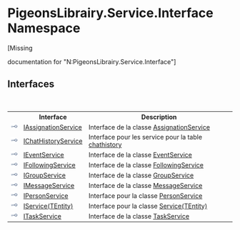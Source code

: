 # PigeonsLibrairy.Service.Interface Namespace
 

\[Missing <summary> documentation for "N:PigeonsLibrairy.Service.Interface"\]


## Interfaces
&nbsp;<table><tr><th></th><th>Interface</th><th>Description</th></tr><tr><td>![Public interface](media/pubinterface.gif "Public interface")</td><td><a href="59453f45-962d-082d-b194-a96ebbbbffa7">IAssignationService</a></td><td>
Interface de la classe <a href="89f0ccf6-bc92-c564-4548-b9acb5340a71">AssignationService</a></td></tr><tr><td>![Public interface](media/pubinterface.gif "Public interface")</td><td><a href="74a05aac-fea9-44a8-c825-458461124317">IChatHistoryService</a></td><td>
Interface pour les service pour la table <a href="f6e3b8f2-5289-041c-bfed-7d1e9141308b">chathistory</a></td></tr><tr><td>![Public interface](media/pubinterface.gif "Public interface")</td><td><a href="caeb443f-447d-25f9-371e-5946d0ad7483">IEventService</a></td><td>
Interface de la classe <a href="e5e88bd9-1f4b-d606-b1c5-f9f94b87bcde">EventService</a></td></tr><tr><td>![Public interface](media/pubinterface.gif "Public interface")</td><td><a href="b1cf3000-72a4-5403-9aee-baa653a4b34f">IFollowingService</a></td><td>
Interface de la classe <a href="56967c12-fbd0-3375-f2d2-e79554e62424">FollowingService</a></td></tr><tr><td>![Public interface](media/pubinterface.gif "Public interface")</td><td><a href="d2846476-5941-0a14-f2a0-18423f0ce7ad">IGroupService</a></td><td>
Interface de la classe <a href="c93708a9-e06b-e1e2-8b57-bc4e00cafbf2">GroupService</a></td></tr><tr><td>![Public interface](media/pubinterface.gif "Public interface")</td><td><a href="ca3567ce-59f8-d371-ebc5-f689cced8a60">IMessageService</a></td><td>
Interface de la classe <a href="00c066ac-586b-bbc2-7b04-9ce203597380">MessageService</a></td></tr><tr><td>![Public interface](media/pubinterface.gif "Public interface")</td><td><a href="77e5badf-3823-4fcd-883e-396ad6845ef8">IPersonService</a></td><td>
Interface pour la classe <a href="82db3e61-d364-71e0-875c-84718078065b">PersonService</a></td></tr><tr><td>![Public interface](media/pubinterface.gif "Public interface")</td><td><a href="2968df4d-a1dc-aae6-f9e7-e1e48a569370">IService(TEntity)</a></td><td>
Interface pour la classe <a href="75ba97f1-dce7-6ccb-b914-5f3ebe35b9df">Service(TEntity)</a></td></tr><tr><td>![Public interface](media/pubinterface.gif "Public interface")</td><td><a href="5be69dcd-1a49-3a74-40ed-1c29162f234e">ITaskService</a></td><td>
Interface de la classe <a href="3a241cd4-5c5d-f79b-8b04-0e556676a3c9">TaskService</a></td></tr></table>&nbsp;
